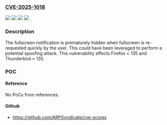 ### [CVE-2025-1018](https://cve.mitre.org/cgi-bin/cvename.cgi?name=CVE-2025-1018)
![](https://img.shields.io/static/v1?label=Product&message=Firefox&color=blue)
![](https://img.shields.io/static/v1?label=Product&message=Thunderbird&color=blue)
![](https://img.shields.io/static/v1?label=Version&message=unspecified%3C%20135%20&color=brighgreen)
![](https://img.shields.io/static/v1?label=Vulnerability&message=Fullscreen%20notification%20is%20not%20displayed%20when%20fullscreen%20is%20re-requested&color=brighgreen)

### Description

The fullscreen notification is prematurely hidden when fullscreen is re-requested quickly by the user. This could have been leveraged to perform a potential spoofing attack. This vulnerability affects Firefox < 135 and Thunderbird < 135.

### POC

#### Reference
No PoCs from references.

#### Github
- https://github.com/ARPSyndicate/cve-scores

